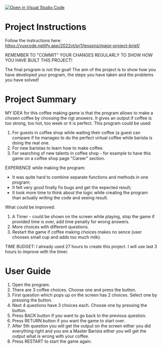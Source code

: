 [![Open in Visual Studio Code](https://classroom.github.com/assets/open-in-vscode-f059dc9a6f8d3a56e377f745f24479a46679e63a5d9fe6f495e02850cd0d8118.svg)](https://classroom.github.com/online_ide?assignment_repo_id=7521261&assignment_repo_type=AssignmentRepo)
# Project Instructions
Follow the instructions here: https://vuxcode.netlify.app/2022vt/pr1/lessons/major-project-brief/

REMEMBER TO "COMMIT" YOUR CHANGES REGULARLY TO SHOW HOW YOU HAVE BUILT THIS PROJECT! 

The final program is not the goal! The aim of the project is to show how you have developed your program, the steps you have taken and the problems you have solved!

# Project Summary

MY IDEA for this coffee making game is that the program allows to make a chosen coffee by choosing the rigt answers. It gives an output if coffee is too strong, too hot, too week or it is perfect. This program could be used:

1. For guests in coffee shop while waiting their coffee (a guest can compare if he manages to do the perfect virtual coffee while barista is doing the real one.
2. For new baristas to learn how to make coffee.
3. For searching of new talents in coffee shop - for example to have this game on a coffee shop page "Career" section.

EXPERIENCE while making the program:
* It was quite hard to combine separate functions and methods in one program;
* It felt very good finally fix bugs and get the expected result;
* It took more time to think about the logic while creating the program than actually writing the code and seeing result.

What could be improved:
1. A Timer - could be shown on the screen while playing, stop the game if provided time is over, add time penalty for wrong answers.
2. More choices with different questions.
3. Restart the game if coffee making choices makes no sence (user chooses small cup and adds too much milk).

TIME BUDGET: I already used 27 hours to create this project. I will use last 3 hours to improve with the timer. 

# User Guide

1. Open the program.
2. There are 3 coffee choices. Choose one and press the button.
3. First question which pops up on the screen has 2 choices. Select one by pressing the button. 
4. Next 4 questions have 3 choices each. Choose one by pressing the button.
5. Press BACK button if you want to go back to the previous question.
6. Press RETURN button if you want the game to start over.
7. After 5th question you will get the output on the screen either you did everything right and you are a Master Barista either you will get the output what is wrong with your coffee.
8. Press RESTART to start the game again.
